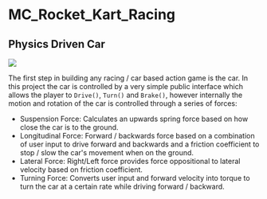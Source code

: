 # MC_Rocket_Kart_Racing

## Physics Driven Car

![](https://github.com/torbenwb/MC_Rocket_Kart_Racing/blob/main/ReadMe_Images/Chapter_1.gif)

The first step in building any racing / car based action game is the car. In this project the car is controlled by a very simple public interface which allows the player to `Drive()`, `Turn()` and `Brake()`, however internally the motion and rotation of the car is controlled through a series of forces:

* Suspension Force: Calculates an upwards spring force based on how close the car is to the ground.
* Longitudinal Force: Forward / backwards force based on a combination of user input to drive forward and backwards and a friction coefficient to stop / slow the car's movement when on the ground.
* Lateral Force: Right/Left force provides force oppositional to lateral velocity based on friction coefficient.
* Turning Force: Converts user input and forward velocity into torque to turn the car at a certain rate while driving forward / backward.
